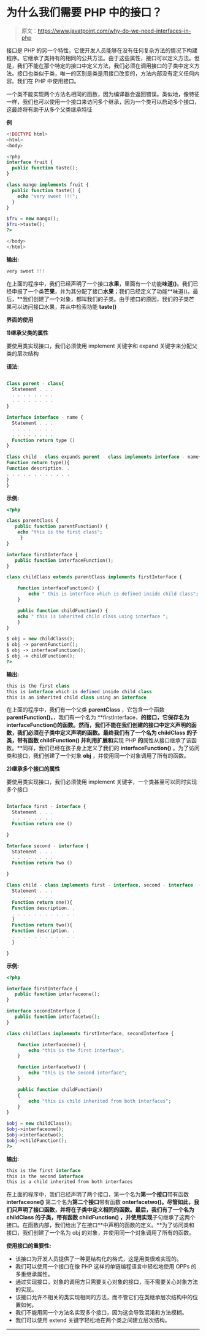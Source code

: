 # 为什么我们需要 PHP 中的接口？

> 原文：<https://www.javatpoint.com/why-do-we-need-interfaces-in-php>

接口是 PHP 的另一个特性，它使开发人员能够在没有任何复杂方法的情况下构建程序。它继承了类持有的相同的公共方法。由于这些属性，接口可以定义方法。但是，我们不能在那个特定的接口中定义方法，我们必须在调用接口的子类中定义方法。接口也类似于类，唯一的区别是类是用接口改变的，方法内部没有定义任何内容。我们在 PHP 中使用接口。

一个类不能实现两个方法名相同的函数，因为编译器会返回错误。类似地，像特征一样，我们也可以使用一个接口来访问多个继承，因为一个类可以启动多个接口，这最终将有助于从多个父类继承特征

**例**

```php
<!DOCTYPE html>
<html>
<body>

<?php
interface fruit {
  public function taste();
}

class mango implements fruit {
  public function taste() {
    echo "very sweet !!!";
  }
}

$fru = new mango();
$fru->taste();
?>

</body>
</html>

```

**输出:**

```php
very sweet !!!

```

在上面的程序中，我们已经声明了一个接口**水果**，里面有一个功能**味道()**。我们已经申报了一个类**芒果**，并为其分配了接口**水果**；我们已经定义了功能**味道()。最后，**我们创建了一个对象，都叫我们的子类。由于接口的原因，我们的子类芒果可以访问接口水果，并从中检索功能 **taste()**

**界面的使用**

**1)继承父类的属性**

要使用类实现接口，我们必须使用 implement 关键字和 expand 关键字来分配父类的层次结构

**语法:**

```php

Class parent - class{
  Statement . . .
  . . . . . . . . 
  . . . . . . . .
}

Interface interface - name {
  Statement . . .
  . . . . . . . . 
  . . . . . . . .
  Function return type ()
}

Class child - class expands parent - class implements interface - name{
Function return type(){
Function description. .
. . . . . . . . . . . . 
}
}

```

**示例:**

```php
<?php

class parentClass {
   public function parentFunction() {
    echo "this is the first class";
     }
}

interface firstInterface {
   public function interfaceFunction();
}

class childClass extends parentClass implements firstInterface {

    function interfaceFunction() {
        echo " this is interface which is defined inside child class";
    }

    public function childFunction() {
    echo " this is inherited child class using interface ";
    }
}

$ obj = new childClass();
$ obj -> parentFunction();
$ obj -> interfaceFunction();
$ obj -> childFunction();
?>

```

**输出:**

```php
this is the first class 
this is interface which is defined inside child class 
this is an inherited child class using an interface

```

在上面的程序中，我们有一个父类 **parentClass** ，它包含一个函数 **parentFunction()，**，我们有一个名为 **firstInterface，**的接口，它保存名为 **interfaceFunction()的函数。然而，**我们不能在我们创建的接口中定义声明的函数，我们必须在子类中定义声明的函数。最终我们有了一个名为 **childClass** 的子类，带有函数 **childFunction()** 并利用**扩展**和**实现 PHP **的**属性从接口继承了该函数。**同样，我们已经在孩子身上定义了我们的 **interfaceFunction()** 。为了访问类和接口，我们创建了一个对象 **obj** ，并使用同一个对象调用了所有的函数。

**2)继承多个接口的属性**

要使用类实现接口，我们必须使用 implement 关键字，一个类甚至可以同时实现多个接口

```php

Interface first - interface {
  Statement . . .
  . . . . . . . . 
  Function return one ()

}

Interface second - interface {
  Statement . . .
  . . . . . . . . 
  Function return two ()

}

Class child - class implements first - interface, second - interface  {
  Statement . . .
  . . . . . . . . 
  Function return one(){
  Function description. .
  . . . . . . . . . . . . 
  }
  Function return two(){
  Function description. .
  . . . . . . . . . . . . 
  }

}

```

**示例:**

```php
<?php

interface firstInterface {
   public function interfaceone();
}

interface secondInterface {
   public function interfacetwo();
}

class childClass implements firstInterface, secondInterface {

    function interfaceone() {
        echo "this is the first interface";
    }

    function interfacetwo() {
        echo "this is the second interface";
    }

    public function childFunction()
    {
        echo "this is child inherited from both interfaces";
    }
}

$obj = new childClass();
$obj->interfaceone();
$obj->interfacetwo();
$obj->childFunction();
?>

```

**输出:**

```php
this is the first interface
this is the second interface
this is a child inherited from both interfaces

```

在上面的程序中，我们已经声明了两个接口，第一个名为**第一个接口**带有函数 **interfaceone()** 第二个名为**第二个接口**带有函数 **onterfacetwo()。尽管如此，**我们只声明了接口函数，并将在子类**中定义相同的函数。**最后，我们有了一个名为 **childClass** 的子类，带有函数 **childFunction()** ，并使用**实现**子句继承了这两个接口。在函数内部，我们给出了在接口**中声明的函数的定义。**为了访问类和接口，我们创建了一个名为 obj 的对象，并使用同一个对象调用了所有的函数。

**使用接口的重要性:**

*   该接口为开发人员提供了一种更结构化的格式，这是用类很难实现的。
*   我们可以使用一个接口在像 PHP 这样的单链编程语言中轻松地使用 OPPs 的多重继承属性。
*   通过实现接口，对象的调用方只需要关心对象的接口，而不需要关心对象方法的实现。
*   该接口允许不相关的类实现相同的方法，而不管它们在类继承层次结构中的位置如何。
*   我们不能用同一个方法名实现多个接口，因为这会导致混淆和方法模糊。
*   我们可以使用 extend 关键字轻松地在两个类之间建立层次结构。

* * *